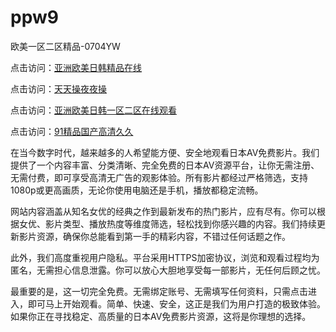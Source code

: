 # ppw9
欧美一区二区精品-0704YW

点击访问：<a href="https://rtj-3zo.pages.dev/">亚洲欧美日韩精品在线</a>

点击访问：<a href="https://vassv.pages.dev/">天天操夜夜操</a>

点击访问：<a href="https://gsd-agv.pages.dev/">亚洲欧美日韩一区二区在线观看</a>

点击访问：<a href="https://gda-c7m.pages.dev/">91精品国产高清久久</a>

在当今数字时代，越来越多的人希望能方便、安全地观看日本AV免费影片。我们提供了一个内容丰富、分类清晰、完全免费的日本AV资源平台，让你无需注册、无需付费，即可享受高清无广告的观影体验。所有影片都经过严格筛选，支持1080p或更高画质，无论你使用电脑还是手机，播放都稳定流畅。

网站内容涵盖从知名女优的经典之作到最新发布的热门影片，应有尽有。你可以根据女优、影片类型、播放热度等维度筛选，轻松找到你感兴趣的内容。我们持续更新影片资源，确保你总能看到第一手的精彩内容，不错过任何话题之作。

此外，我们高度重视用户隐私。平台采用HTTPS加密协议，浏览和观看过程均为匿名，无需担心信息泄露。你可以放心大胆地享受每一部影片，无任何后顾之忧。

最重要的是，这一切完全免费。无需绑定账号、无需填写任何资料，只需点击进入，即可马上开始观看。简单、快速、安全，这正是我们为用户打造的极致体验。如果你正在寻找稳定、高质量的日本AV免费影片资源，这将是你理想的选择。

<span style="display:none;">[Canonical link](）</span>
